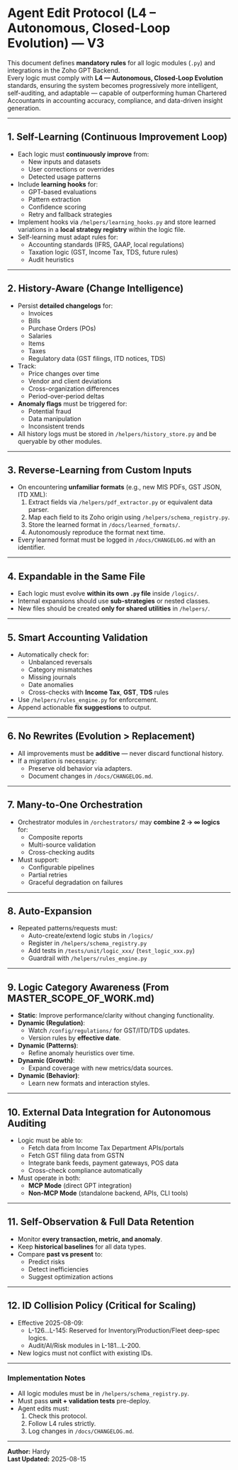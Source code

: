 # Agent Edit Protocol (L4 – Autonomous, Closed-Loop Evolution) — V3

This document defines **mandatory rules** for all logic modules (`.py`) and integrations in the Zoho GPT Backend.  
Every logic must comply with **L4 — Autonomous, Closed-Loop Evolution** standards, ensuring the system becomes progressively more intelligent, self-auditing, and adaptable — capable of outperforming human Chartered Accountants in accounting accuracy, compliance, and data-driven insight generation.

---

## 1. Self-Learning (Continuous Improvement Loop)
- Each logic must **continuously improve** from:
  - New inputs and datasets
  - User corrections or overrides
  - Detected usage patterns
- Include **learning hooks** for:
  - GPT-based evaluations
  - Pattern extraction
  - Confidence scoring
  - Retry and fallback strategies
- Implement hooks via `/helpers/learning_hooks.py` and store learned variations in a **local strategy registry** within the logic file.
- Self-learning must adapt rules for:
  - Accounting standards (IFRS, GAAP, local regulations)
  - Taxation logic (GST, Income Tax, TDS, future rules)
  - Audit heuristics

---

## 2. History-Aware (Change Intelligence)
- Persist **detailed changelogs** for:
  - Invoices
  - Bills
  - Purchase Orders (POs)
  - Salaries
  - Items
  - Taxes
  - Regulatory data (GST filings, ITD notices, TDS)
- Track:
  - Price changes over time
  - Vendor and client deviations
  - Cross-organization differences
  - Period-over-period deltas
- **Anomaly flags** must be triggered for:
  - Potential fraud
  - Data manipulation
  - Inconsistent trends
- All history logs must be stored in `/helpers/history_store.py` and be queryable by other modules.

---

## 3. Reverse-Learning from Custom Inputs
- On encountering **unfamiliar formats** (e.g., new MIS PDFs, GST JSON, ITD XML):
  1. Extract fields via `/helpers/pdf_extractor.py` or equivalent data parser.
  2. Map each field to its Zoho origin using `/helpers/schema_registry.py`.
  3. Store the learned format in `/docs/learned_formats/`.
  4. Autonomously reproduce the format next time.
- Every learned format must be logged in `/docs/CHANGELOG.md` with an identifier.

---

## 4. Expandable in the Same File
- Each logic must evolve **within its own `.py` file** inside `/logics/`.
- Internal expansions should use **sub-strategies** or nested classes.
- New files should be created **only for shared utilities** in `/helpers/`.

---

## 5. Smart Accounting Validation
- Automatically check for:
  - Unbalanced reversals
  - Category mismatches
  - Missing journals
  - Date anomalies
  - Cross-checks with **Income Tax**, **GST**, **TDS** rules
- Use `/helpers/rules_engine.py` for enforcement.
- Append actionable **fix suggestions** to output.

---

## 6. No Rewrites (Evolution > Replacement)
- All improvements must be **additive** — never discard functional history.
- If a migration is necessary:
  - Preserve old behavior via adapters.
  - Document changes in `/docs/CHANGELOG.md`.

---

## 7. Many-to-One Orchestration
- Orchestrator modules in `/orchestrators/` may **combine 2 → ∞ logics** for:
  - Composite reports
  - Multi-source validation
  - Cross-checking audits
- Must support:
  - Configurable pipelines
  - Partial retries
  - Graceful degradation on failures

---

## 8. Auto-Expansion
- Repeated patterns/requests must:
  - Auto-create/extend logic stubs in `/logics/`
  - Register in `/helpers/schema_registry.py`
  - Add tests in `/tests/unit/logic_xxx/` (`test_logic_xxx.py`)
  - Guardrail with `/helpers/rules_engine.py`

---

## 9. Logic Category Awareness (From MASTER_SCOPE_OF_WORK.md)
- **Static**: Improve performance/clarity without changing functionality.
- **Dynamic (Regulation)**:
  - Watch `/config/regulations/` for GST/ITD/TDS updates.
  - Version rules by **effective date**.
- **Dynamic (Patterns)**:
  - Refine anomaly heuristics over time.
- **Dynamic (Growth)**:
  - Expand coverage with new metrics/data sources.
- **Dynamic (Behavior)**:
  - Learn new formats and interaction styles.

---

## 10. External Data Integration for Autonomous Auditing
- Logic must be able to:
  - Fetch data from Income Tax Department APIs/portals
  - Fetch GST filing data from GSTN
  - Integrate bank feeds, payment gateways, POS data
  - Cross-check compliance automatically
- Must operate in both:
  - **MCP Mode** (direct GPT integration)
  - **Non-MCP Mode** (standalone backend, APIs, CLI tools)

---

## 11. Self-Observation & Full Data Retention
- Monitor **every transaction, metric, and anomaly**.
- Keep **historical baselines** for all data types.
- Compare **past vs present** to:
  - Predict risks
  - Detect inefficiencies
  - Suggest optimization actions

---

## 12. ID Collision Policy (Critical for Scaling)
- Effective 2025-08-09:
  - L-126…L-145: Reserved for Inventory/Production/Fleet deep-spec logics.
  - Audit/AI/Risk modules in L-181…L-200.
- New logics must not conflict with existing IDs.

---

### Implementation Notes
- All logic modules must be in `/helpers/schema_registry.py`.
- Must pass **unit + validation tests** pre-deploy.
- Agent edits must:
  1. Check this protocol.
  2. Follow L4 rules strictly.
  3. Log changes in `/docs/CHANGELOG.md`.

---

**Author:** Hardy  
**Last Updated:** 2025-08-15
